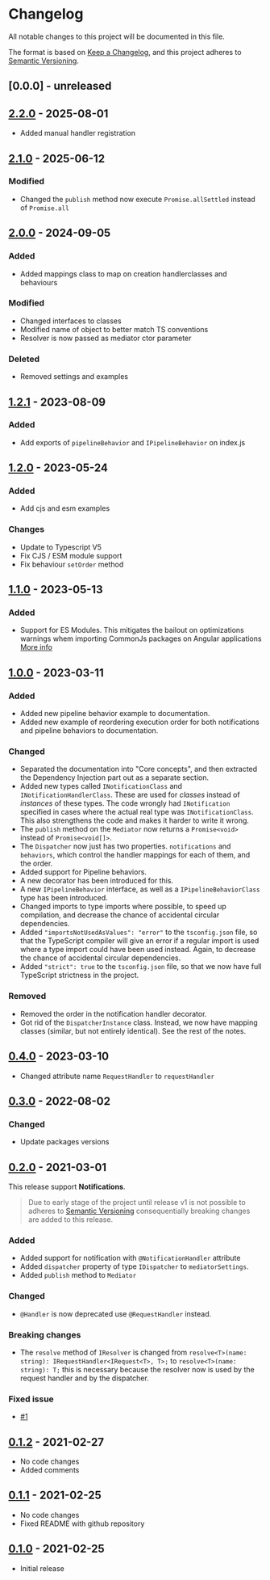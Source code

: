 # Changelog

All notable changes to this project will be documented in this file.

The format is based on [Keep a Changelog](https://keepachangelog.com/en/1.0.0/),
and this project adheres to [Semantic Versioning](https://semver.org/spec/v2.0.0.html).

## [0.0.0] - unreleased

## [2.2.0] - 2025-08-01

- Added manual handler registration

## [2.1.0] - 2025-06-12

### Modified

- Changed the `publish` method now execute `Promise.allSettled` instead of `Promise.all`

## [2.0.0] - 2024-09-05

### Added

- Added mappings class to map on creation handlerclasses and behaviours

### Modified

- Changed interfaces to classes
- Modified name of object to better match TS conventions
- Resolver is now passed as mediator ctor parameter

### Deleted

- Removed settings and examples

## [1.2.1] - 2023-08-09

### Added

- Add exports of `pipelineBehavior` and `IPipelineBehavior` on index.js

## [1.2.0] - 2023-05-24

### Added

- Add cjs and esm examples

### Changes

- Update to Typescript V5
- Fix CJS / ESM module support
- Fix behaviour `setOrder` method

## [1.1.0] - 2023-05-13

### Added

- Support for ES Modules. This mitigates the bailout on optimizations warnings whem importing CommonJs packages on Angular applications [More info](https://angular.io/guide/build#configuring-commonjs-dependencies)

## [1.0.0] - 2023-03-11

### Added

- Added new pipeline behavior example to documentation.
- Added new example of reordering execution order for both notifications and pipeline behaviors to documentation.

### Changed

- Separated the documentation into "Core concepts", and then extracted the Dependency Injection part out as a separate section.
- Added new types called `INotificationClass` and `INotificationHandlerClass`. These are used for *classes* instead of *instances* of these types. The code wrongly had `INotification` specified in cases where the actual real type was `INotificationClass`. This also strengthens the code and makes it harder to write it wrong.
- The `publish` method on the `Mediator` now returns a `Promise<void>` instead of `Promise<void[]>`.
- The `Dispatcher` now just has two properties. `notifications` and `behaviors`, which control the handler mappings for each of them, and the order.
- Added support for Pipeline behaviors.
- A new decorator has been introduced for this.
- A new `IPipelineBehavior` interface, as well as a `IPipelineBehaviorClass` type has been introduced.
- Changed imports to type imports where possible, to speed up compilation, and decrease the chance of accidental circular dependencies.
- Added `"importsNotUsedAsValues": "error"` to the `tsconfig.json` file, so that the TypeScript compiler will give an error if a regular import is used where a type import could have been used instead. Again, to decrease the chance of accidental circular dependencies.
- Added `"strict": true` to the `tsconfig.json` file, so that we now have full TypeScript strictness in the project.

### Removed

- Removed the order in the notification handler decorator.
- Got rid of the `DispatcherInstance` class. Instead, we now have mapping classes (similar, but not entirely identical). See the rest of the notes.

## [0.4.0] - 2023-03-10

- Changed attribute name `RequestHandler` to `requestHandler`

## [0.3.0] - 2022-08-02

### Changed

- Update packages versions

## [0.2.0] - 2021-03-01

This release support **Notifications**.

> Due to early stage of the project until release v1 is not possible to adheres to [Semantic Versioning](https://semver.org/spec/v2.0.0.html) consequentially breaking changes are added to this release.

### Added
  
- Added support for notification with `@NotificationHandler` attribute
- Added `dispatcher` property of type `IDispatcher` to `mediatorSettings`.
- Added `publish` method to `Mediator`
  
### Changed

- `@Handler` is now deprecated use `@RequestHandler` instead.

### Breaking changes

- The `resolve` method of `IResolver` is changed from `resolve<T>(name: string): IRequestHandler<IRequest<T>, T>;` to `resolve<T>(name: string): T;` this is necessary because the resolver now is used by the request handler and by the dispatcher.

### Fixed issue

- [#1](https://github.com/m4ss1m0g/mediatr-ts/issues/1)

## [0.1.2] - 2021-02-27

- No code changes
- Added comments

## [0.1.1] - 2021-02-25

- No code changes
- Fixed README with github repository

## [0.1.0] - 2021-02-25

- Initial release

[2.2.0]: https://github.com/m4ss1m0g/mediatr-ts/compare/tag/v2.1.0...v2.2.0
[2.1.0]: https://github.com/m4ss1m0g/mediatr-ts/compare/tag/v2.0.0...v2.1.0
[2.0.0]: https://github.com/m4ss1m0g/mediatr-ts/compare/tag/v1.2.1...v2.0.0
[1.2.1]: https://github.com/m4ss1m0g/mediatr-ts/compare/tag/v1.2.0...v1.2.1
[1.2.0]: https://github.com/m4ss1m0g/mediatr-ts/compare/tag/v1.1.0...v1.2.0
[1.1.0]: https://github.com/m4ss1m0g/mediatr-ts/compare/tag/v1.0.0...v1.1.0
[1.0.0]: https://github.com/m4ss1m0g/mediatr-ts/compare/tag/v0.4.0...v1.0.0
[0.4.0]: https://github.com/m4ss1m0g/mediatr-ts/compare/tag/v0.3.0...v0.4.0
[0.3.0]: https://github.com/m4ss1m0g/mediatr-ts/compare/tag/v0.2.0...v0.3.0
[0.2.0]: https://github.com/m4ss1m0g/mediatr-ts/compare/tag/v0.1.2...v0.2.0
[0.1.2]: https://github.com/m4ss1m0g/mediatr-ts/compare/tag/v0.1.2...v0.1.1
[0.1.1]: https://github.com/m4ss1m0g/mediatr-ts/compare/tag/v0.1.1...v0.1.0
[0.1.0]: https://github.com/m4ss1m0g/mediatr-ts/releases/tag/v0.1.0
